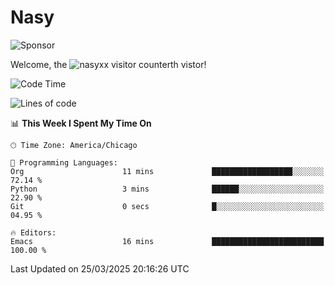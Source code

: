 # Nasy

<!--
<p align="center">
<img height="200" src="https://github-readme-stats.vercel.app/api?username=nasyxx&count_private=true&show_icons=true&theme=dracula&include_all_commits=true"/>
<img height="200" src="https://github-readme-stats.vercel.app/api/top-langs/?username=nasyxx&theme=dracula&hide=html,jupyter+notebook&count_private=true&show_icons=true"/>
</p>

  
----------------
-->

![Sponsor](https://img.shields.io/static/v1.svg?label=Sponsor&message=%E2%9D%A4&logo=GitHub&style=flat&color=pink)
 
Welcome, the ![nasyxx visitor counter](https://count.getloli.com/get/@nasyxx?theme=rule34)th vistor!
 
<!--START_SECTION:waka-->
![Code Time](http://img.shields.io/badge/Code%20Time-4%2C739%20hrs%2057%20mins-blue)

![Lines of code](https://img.shields.io/badge/From%20Hello%20World%20I%27ve%20Written-6.3%20million%20lines%20of%20code-blue)

📊 **This Week I Spent My Time On** 

```text
🕑︎ Time Zone: America/Chicago

💬 Programming Languages: 
Org                      11 mins             ██████████████████░░░░░░░   72.14 % 
Python                   3 mins              ██████░░░░░░░░░░░░░░░░░░░   22.90 % 
Git                      0 secs              █░░░░░░░░░░░░░░░░░░░░░░░░   04.95 % 

🔥 Editors: 
Emacs                    16 mins             █████████████████████████   100.00 % 
```


 Last Updated on 25/03/2025 20:16:26 UTC
<!--END_SECTION:waka-->

<!-- ![visitors](https://visitor-badge.laobi.icu/badge?page_id=nasyxx.nasyxx) -->
